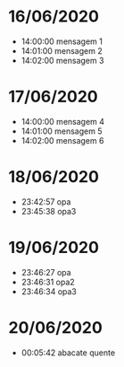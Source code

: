 # 16/06/2020
- 14:00:00 mensagem 1
- 14:01:00 mensagem 2
- 14:02:00 mensagem 3

# 17/06/2020
- 14:00:00 mensagem 4
- 14:01:00 mensagem 5
- 14:02:00 mensagem 6

# 18/06/2020
- 23:42:57 opa
- 23:45:38 opa3

# 19/06/2020
- 23:46:27 opa
- 23:46:31 opa2
- 23:46:34 opa3

# 20/06/2020
- 00:05:42 abacate quente
